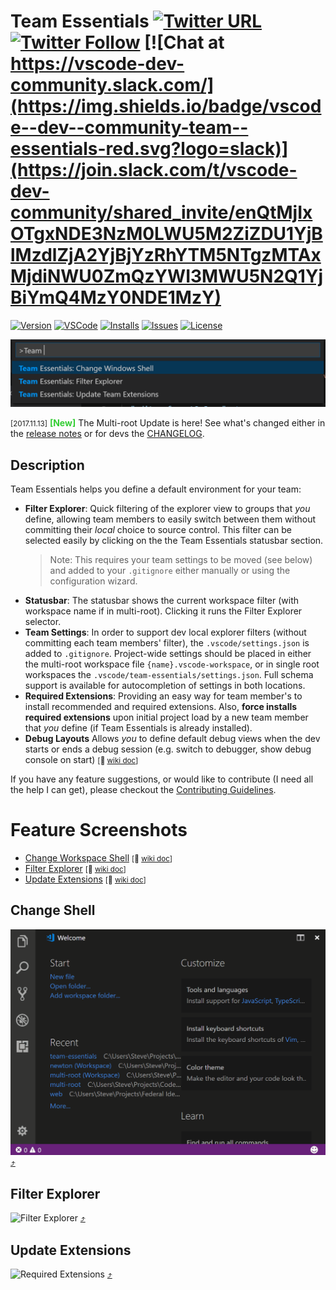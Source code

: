 # Team Essentials [![Twitter URL](https://img.shields.io/twitter/url/http/shields.io.svg?style=social)](https://twitter.com/intent/tweet?text=Check%20out%20Team%20Essentials%20for%20VS%20Code&url=https://marketplace.visualstudio.com/items?itemName=SteveHartzog.team-essentials) [![Twitter Follow](https://img.shields.io/twitter/follow/SteveHartzog.svg?style=social&label=Follow&style=plastic)](https://twitter.com/intent/follow?screen_name=SteveHartzog) [![Chat at https://vscode-dev-community.slack.com/](https://img.shields.io/badge/vscode--dev--community-team--essentials-red.svg?logo=slack)](https://join.slack.com/t/vscode-dev-community/shared_invite/enQtMjIxOTgxNDE3NzM0LWU5M2ZiZDU1YjBlMzdlZjA2YjBjYzRhYTM5NTgzMTAxMjdiNWU0ZmQzYWI3MWU5N2Q1YjBiYmQ4MzY0NDE1MzY)

<!-- [![Gitter](https://badges.gitter.im/SteveHartzog/team-essentials.svg)](https://gitter.im/team-essentials/Lobby) -->

[![Version](https://vsmarketplacebadge.apphb.com/version-short/SteveHartzog.team-essentials.svg)](https://marketplace.visualstudio.com/items?itemName=SteveHartzog.team-essentials)
[![VSCode](https://img.shields.io/badge/vscode-v1.18+-373277.svg)](https://code.visualstudio.com/updates/v1_18)
[![Installs](https://vsmarketplacebadge.apphb.com/installs/SteveHartzog.team-essentials.svg)](https://marketplace.visualstudio.com/items?itemName=SteveHartzog.team-essentials) [![Issues](https://img.shields.io/github/issues/SteveHartzog/team-essentials.svg)](https://github.com/SteveHartzog/team-essentials/issues)
[![License](https://img.shields.io/github/license/mashape/apistatus.svg)](https://raw.githubusercontent.com/SteveHartzog/team-essentials/master/LICENSE)

![Team Essentials](./images/team-essentials.png)

<small>[2017.11.13]</small> **<font style="color:limegreen">[New]</font>** The Multi-root Update is here! See what's changed either in the [release notes](https://github.com/SteveHartzog/team-essentials/wiki/Release-Notes) or for devs the [CHANGELOG](https://raw.githubusercontent.com/SteveHartzog/team-essentials/master/CHANGELOG.md).

## Description
Team Essentials helps you define a default environment for your team:
 - **Filter Explorer**: Quick filtering of the explorer view to groups that _you_ define, allowing team members to easily switch between them without committing their _local_ choice to source control. This filter can be selected easily by clicking on the the Team Essentials statusbar section.
   > Note: This requires your team settings to be moved (see below) and added to your `.gitignore` either manually or using the configuration wizard.
 - **Statusbar**: The statusbar shows the current workspace filter (with workspace name if in multi-root). Clicking it runs the Filter Explorer selector.
 - **Team Settings**: In order to support dev local explorer filters (without committing each team members' filter), the `.vscode/settings.json` is added to `.gitignore`. Project-wide settings should be placed in either the multi-root workspace file `{name}.vscode-workspace`, or in single root workspaces the `.vscode/team-essentials/settings.json`. Full schema support is available for autocompletion of settings in both locations.
 - **Required Extensions**: Providing an easy way for team member's to install recommended and required extensions. Also, **force installs required extensions** upon initial project load by a new team member that _you_ define (if Team Essentials is already installed).
 - **Debug Layouts** Allows _you_ to define default debug views when the dev starts or ends a debug session (e.g. switch to debugger, show debug console on start) <small>[:link: [wiki doc](https://github.com/SteveHartzog/team-essentials/wiki/Debugging-View-Modes)]</small>

If you have any feature suggestions, or would like to contribute (I need all the help I can get), please checkout the [Contributing Guidelines](https://github.com/SteveHartzog/team-essentials/blob/master/CONTRIBUTING.md).

# Feature Screenshots
* [Change Workspace Shell](#change-workspace-shell) <small>[:link: [wiki doc](https://github.com/SteveHartzog/team-essentials/wiki/Change-Workspace-Shell)]</small>
* [Filter Explorer](#filter-explorer) <small>[:link: [wiki doc](https://github.com/SteveHartzog/team-essentials/wiki/Filter-Explorer)]</small>
* [Update Extensions](#update-extensions) <small>[:link: [wiki doc](https://github.com/SteveHartzog/team-essentials/wiki/Update-Extensions)]</small>

## Change Shell
![Change Shell](./images/change-shell.gif)
[ :arrow_heading_up: ](#feature-screenshots)

## Filter Explorer
![Filter Explorer](./images/filter-explorer.gif)
[:arrow_heading_up:](#feature-screenshots)

## **Update Extensions**
![Required Extensions](./images/required-extensions.gif)
[:arrow_heading_up:](#feature-screenshots)
